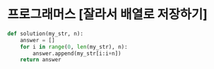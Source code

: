 # 프로그래머스 [잘라서 배열로 저장하기]
```python
def solution(my_str, n):
    answer = []
    for i in range(0, len(my_str), n):
        answer.append(my_str[i:i+n])
    return answer
```
